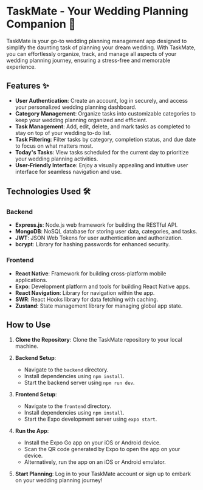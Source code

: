 # TaskMate - Your Wedding Planning Companion 🎉

TaskMate is your go-to wedding planning management app designed to simplify the daunting task of planning your dream wedding. With TaskMate, you can effortlessly organize, track, and manage all aspects of your wedding planning journey, ensuring a stress-free and memorable experience.

## Features ✨

- **User Authentication**: Create an account, log in securely, and access your personalized wedding planning dashboard.
- **Category Management**: Organize tasks into customizable categories to keep your wedding planning organized and efficient.
- **Task Management**: Add, edit, delete, and mark tasks as completed to stay on top of your wedding to-do list.
- **Task Filtering**: Filter tasks by category, completion status, and due date to focus on what matters most.
- **Today's Tasks**: View tasks scheduled for the current day to prioritize your wedding planning activities.
- **User-Friendly Interface**: Enjoy a visually appealing and intuitive user interface for seamless navigation and use.

## Technologies Used 🛠️

### Backend

- **Express.js**: Node.js web framework for building the RESTful API.
- **MongoDB**: NoSQL database for storing user data, categories, and tasks.
- **JWT**: JSON Web Tokens for user authentication and authorization.
- **bcrypt**: Library for hashing passwords for enhanced security.

### Frontend

- **React Native**: Framework for building cross-platform mobile applications.
- **Expo**: Development platform and tools for building React Native apps.
- **React Navigation**: Library for navigation within the app.
- **SWR**: React Hooks library for data fetching with caching.
- **Zustand**: State management library for managing global app state.

## How to Use 

1. **Clone the Repository**: Clone the TaskMate repository to your local machine.

2. **Backend Setup**:
   - Navigate to the `backend` directory.
   - Install dependencies using `npm install`.
   - Start the backend server using `npm run dev`.

3. **Frontend Setup**:
   - Navigate to the `frontend` directory.
   - Install dependencies using `npm install`.
   - Start the Expo development server using `expo start`.

4. **Run the App**:
   - Install the Expo Go app on your iOS or Android device.
   - Scan the QR code generated by Expo to open the app on your device.
   - Alternatively, run the app on an iOS or Android emulator.

5. **Start Planning**: Log in to your TaskMate account or sign up to embark on your wedding planning journey!

